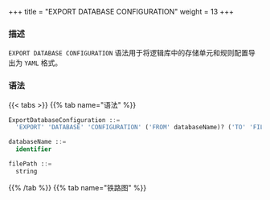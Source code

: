 +++
title = "EXPORT DATABASE CONFIGURATION"
weight = 13
+++

### 描述

`EXPORT DATABASE CONFIGURATION` 语法用于将逻辑库中的存储单元和规则配置导出为 `YAML` 格式。

### 语法

{{< tabs >}}
{{% tab name="语法" %}}
```sql
ExportDatabaseConfiguration ::=
  'EXPORT' 'DATABASE' 'CONFIGURATION' ('FROM' databaseName)? ('TO' 'FILE' filePath)?

databaseName ::=
  identifier

filePath ::=
  string
```
{{% /tab %}}
{{% tab name="铁路图" %}}
<iframe frameborder="0" name="diagram" id="diagram" width="100%" height="100%"></iframe>
{{% /tab %}}
{{< /tabs >}}

### 补充说明

- 未指定 `databaseName` 时，导出当前使用的逻辑库；如果也未使用逻辑库则提示 `No database selected`；
- 未指定 `filePath` 时，会将导出的信息通过结果集输出；
- 指定 `filePath` 时，会自动创建文件，若文件已存在，会被覆盖。

### 示例

- 导出当前逻辑库的配置信息

```sql
mysql> EXPORT DATABASE CONFIGURATION;
+-----------------------------------------------------------------------------------------------------------------------------------------------------------------------------------------------------------------------------------------------------------------------------------------------------------------------------------------------------------------------------------------------------------------------------------------------------------------------------------------------------------------------------------------------------------------------------------------------+
| result                                                                                                                                                                                                                                                                                                                                                                                                                                                                                                                                                                                        |
+-----------------------------------------------------------------------------------------------------------------------------------------------------------------------------------------------------------------------------------------------------------------------------------------------------------------------------------------------------------------------------------------------------------------------------------------------------------------------------------------------------------------------------------------------------------------------------------------------+
| databaseName: sharding_db
dataSources:
  ds_1:
    password: 123456
    url: jdbc:mysql://127.0.0.1:3306/db0
    username: root
    minPoolSize: 1
    connectionTimeoutMilliseconds: 30000
    maxLifetimeMilliseconds: 2100000
    readOnly: false
    idleTimeoutMilliseconds: 60000
    maxPoolSize: 50
  ds_2:
    password: 123456
    url: jdbc:mysql://127.0.0.1:3306/db1
    username: root
    minPoolSize: 1
    connectionTimeoutMilliseconds: 30000
    maxLifetimeMilliseconds: 2100000
    readOnly: false
    idleTimeoutMilliseconds: 60000
    maxPoolSize: 50
rules:
 |
+-----------------------------------------------------------------------------------------------------------------------------------------------------------------------------------------------------------------------------------------------------------------------------------------------------------------------------------------------------------------------------------------------------------------------------------------------------------------------------------------------------------------------------------------------------------------------------------------------+
1 row in set (0.01 sec)
```

- 导出指定逻辑库的配置信息，并输出到文件

```sql
mysql> EXPORT DATABASE CONFIGURATION FROM sharding_db TO FILE '/xxx/config_sharding_db.yaml';
+-------------------------------------------------------------------------+
| result                                                                  |
+-------------------------------------------------------------------------+
| Successfully exported to: '/xxx/config_sharding_db.yaml'  |
+-------------------------------------------------------------------------+
1 row in set (0.02 sec)
```

### 保留字

`EXPORT`、`DATABASE`、`CONFIGURATION`、`FROM`、`TO`、`FILE`

### 相关链接

- [保留字](/cn/user-manual/shardingsphere-proxy/distsql/syntax/reserved-word/)